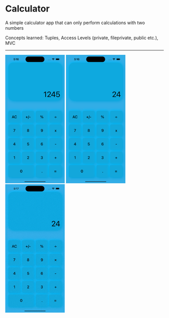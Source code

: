 # Calculator

A simple calculator app that can only perform calculations with two numbers

Concepts learned: 
Tuples, Access Levels (private, fileprivate, public etc.), MVC

-----------------------------------------------------
<p float="left">
<img src="Images/1.png"  width="189" height="409"> 
<img src="Images/2.png"  width="189" height="409"> 
<img src="Images/3.gif"  width="189" height="409"> 
</p>

